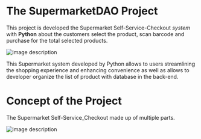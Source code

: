  # The SupermarketDAO Project
This project is developed the Supermarket Self-Service-Checkout *system* with **Python** about the customers select the product, scan barcode and purchase for the total selected products.


![image description](https://www.channelnews.com.au/wp-content/uploads/2020/01/Self-Check-Out-Coles.jpg)

This Supermarket system developed by Python allows to users streamlining the shopping experience and enhancing convenience as well as allows to developer organize the list of product with database in the back-end.

# Concept of the Project

The Supermarket Self-Service_Checkout made up of multiple parts.

![image description](https://github.com/ChungmanPARK12/Test2/assets/162090754/74ebdadb-a7a2-41db-8edb-564b5f8b2e32)
